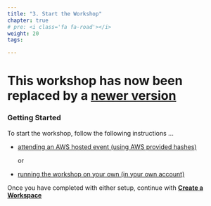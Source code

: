 ```yaml
---
title: "3. Start the Workshop"
chapter: true
# pre: <i class='fa fa-road'></i>
weight: 20
tags:

---
```



# This workshop has now been replaced by a [newer version](https://catalog.us-east-1.prod.workshops.aws/workshops/afee4679-89af-408b-8108-44f5b1065cc7)



### Getting Started


To start the workshop, follow the following instructions ...


* [attending an AWS hosted event (using AWS provided hashes)](020_prerequisites/aws_event.html) 
  
  or

* [running the workshop on your own (in your own account)](020_prerequisites/self_paced.html)

Once you have completed with either setup, continue with [**Create a Workspace**](020_prerequisites/workspace.html)
